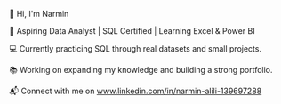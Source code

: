👋 Hi, I'm Narmin

🎯 Aspiring Data Analyst | SQL Certified | Learning Excel & Power BI

💻 Currently practicing SQL through real datasets and small projects.

📚 Working on expanding my knowledge and building a strong portfolio.

📬 Connect with me on www.linkedin.com/in/narmin-alili-139697288
